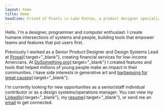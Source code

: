 ```yaml
---
layout: home
title: Home
headline: Friend of Pixels is Luke Patton, a product designer specializing in design systems.
---
```


Hello. I'm a designer, programmer and computer enthusiast. I create humane intersections of systems and people, building tools that empower teams and features that put users first.

Previously I worked as a Senior Product Designer and Design Systems Lead at [Propel](https://www.joinpropel.com/){:target="_blank"}, creating financial services for low-income Amercians. At [DoSomething.org](https://www.dosomething.org/us/about){:target="_blank"} I created features and tools that helped millions of young people make an impact in their communities. I have side interests in generative art and [barbequing for great causes](https://www.tikkunbbq.com/){:target="_blank"}.

I'm currently looking for new opportunities as a senior/staff individual contributor or as a design systems/operations manager. You can view my [LinkedIn](https://www.linkedin.com/in/lkpttn/){:target="_blank"}, my [resume](/assets/LukePattonResume.pdf){:target="_blank"}, or send me an [email](mailto:lkpttn@gmail.com?subject=Howdy) to get connected. 
